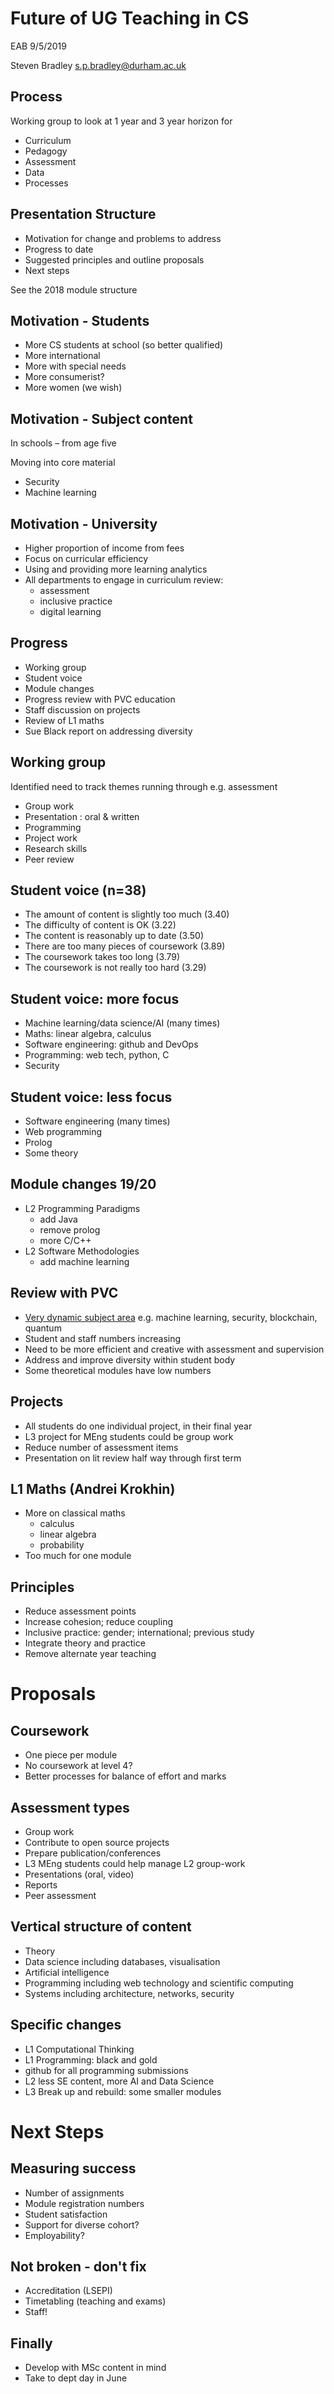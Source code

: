 
# Future of UG Teaching in CS

EAB 9/5/2019

Steven Bradley s.p.bradley@durham.ac.uk


## Process

Working group to look at 1 year and 3 year horizon for

- Curriculum
- Pedagogy
- Assessment
- Data
- Processes


## Presentation Structure

- Motivation for change and problems to address
- Progress to date
- Suggested principles and outline proposals
- Next steps


See the 2018 module structure


## Motivation - Students

- More CS students at school (so better qualified)
- More international
- More with special needs
- More consumerist?
- More women (we wish)


## Motivation - Subject content

In schools – from age five

Moving into core material 
- Security
- Machine learning


## Motivation - University

- Higher proportion of income from fees
- Focus on curricular efficiency
- Using and providing more learning analytics
- All departments to engage in curriculum review:
  - assessment
  - inclusive practice
  - digital learning


## Progress

- Working group
- Student voice
- Module changes
- Progress review with PVC education
- Staff discussion on projects
- Review of L1 maths
- Sue Black report on addressing diversity


## Working group

Identified need to track themes running through e.g. assessment

- Group work
- Presentation : oral & written
- Programming
- Project work
- Research skills
- Peer review


## Student voice (n=38)

- The amount of content is slightly too much (3.40)
- The difficulty of content is OK (3.22)
- The content is reasonably up to date (3.50)
- There are too many pieces of coursework (3.89)
- The coursework takes too long (3.79)
- The coursework is not really too hard (3.29)



## Student voice: more focus

- Machine learning/data science/AI (many times)
- Maths: linear algebra, calculus
- Software engineering: github and DevOps
- Programming: web tech, python, C
- Security



## Student voice: less focus

- Software engineering (many times)
- Web programming
- Prolog
- Some theory


## Module changes 19/20

- L2 Programming Paradigms
  - add Java
  - remove prolog
  - more C/C++
- L2 Software Methodologies
  - add machine learning
  

## Review with PVC

- [Very dynamic subject area](https://www.gartner.com/smarterwithgartner/5-trends-emerge-in-gartner-hype-cycle-for-emerging-technologies-2018/) e.g. machine learning, security, blockchain, quantum
- Student and staff numbers increasing
- Need to be more efficient and creative with assessment and supervision
- Address and improve diversity within student body
- Some theoretical modules have low numbers


## Projects

- All students do one individual project, in their final year
- L3 project for MEng students could be group work
- Reduce number of assessment items
- Presentation on lit review half way through first term


## L1 Maths (Andrei Krokhin)

- More on classical maths
  - calculus
  - linear algebra
  - probability
- Too much for one module


## Principles

- Reduce assessment points
- Increase cohesion; reduce coupling
- Inclusive practice: gender; international; previous study
- Integrate theory and practice
- Remove alternate year teaching


# Proposals


## Coursework

- One piece per module
- No coursework at level 4?
- Better processes for balance of effort and marks


## Assessment types

- Group work
- Contribute to open source projects
- Prepare publication/conferences
- L3 MEng students could help manage L2 group-work
- Presentations (oral, video)
- Reports
- Peer assessment


## Vertical structure of content

- Theory
- Data science including databases, visualisation
- Artificial intelligence
- Programming including web technology and scientific computing
- Systems including architecture, networks, security


## Specific changes

- L1 Computational Thinking
- L1 Programming: black and gold
- github for all programming submissions
- L2 less SE content, more AI and Data Science
- L3 Break up and rebuild: some smaller modules


# Next Steps


## Measuring success

- Number of assignments
- Module registration numbers
- Student satisfaction
- Support for diverse cohort?
- Employability?


## Not broken - don't fix

- Accreditation (LSEPI)
- Timetabling (teaching and exams)
- Staff!


## Finally

- Develop with MSc content in mind
- Take to dept day in June
